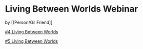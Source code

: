 # Living Between Worlds Webinar

by [[Person/Gil Friend]]

[#4 Living Between Worlds](https://www.youtube.com/watch?v=mZNiCdbv9ow)

[#5 Living Between Worlds](https://www.youtube.com/watch?v=vFqYXWDzqTA)


